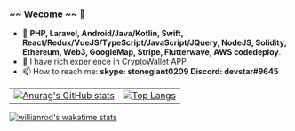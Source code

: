 ### ~~ Wecome ~~ 👋

- 🔭 **PHP, Laravel, Android/Java/Kotlin, Swift, React/Redux/VueJS/TypeScript/JavaScript/JQuery, NodeJS, Solidity, Ethereum, Web3, GoogleMap, Stripe, Flutterwave, AWS codedeploy**.
- 🌱 I have rich experience in CryptoWallet APP.
- 📫 How to reach me: **skype: stonegiant0209   Discord: devstar#9645**


|  |      |
| :---        |        ----------       |
[![Anurag's GitHub stats](https://github-readme-stats.vercel.app/api?username=gitdevstar&count_private=true)](https://github.com/gitdevstar) | [![Top Langs](https://github-readme-stats.vercel.app/api/top-langs/?username=gitdevstar&count_private=true&show_icons=true&layout=compact)](https://github.com/gitdevstar/github-readme-stats) |

[![willianrod's wakatime stats](https://github-readme-stats.vercel.app/api/wakatime?username=gitdevstar)](https://github.com/gitdevstar/github-readme-stats)
<!-- [![Readme Card](https://github-readme-stats.vercel.app/api/pin/?username=gitdevstar&repo=Jax-Wallet-Android)](https://github.com/gitdevstar/Jax-Wallet-Android) -->
